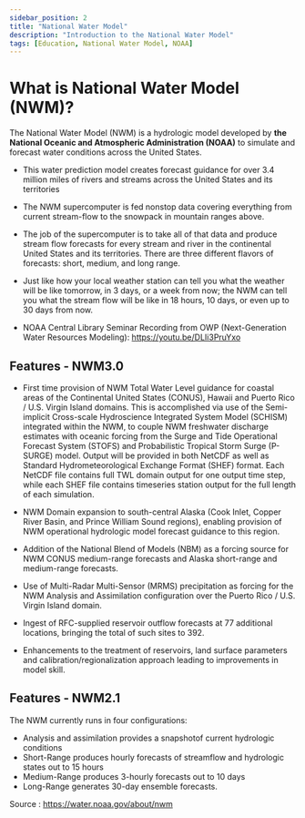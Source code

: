```yaml
---
sidebar_position: 2
title: "National Water Model"
description: "Introduction to the National Water Model"
tags: [Education, National Water Model, NOAA]
---
```


# What is National Water Model (NWM)?

The National Water Model (NWM) is a hydrologic model developed by **the National Oceanic and Atmospheric Administration (NOAA)** to simulate and forecast water conditions across the United States.

- This water prediction model creates forecast guidance for over 3.4 million miles of rivers and streams across the United States and its territories
- The NWM supercomputer is fed nonstop data covering everything from current stream-flow to the snowpack in mountain ranges above.
- The job of the supercomputer is to take all of that data and produce stream flow forecasts for every stream and river in the continental United States and its territories. There are three different flavors of forecasts: short, medium, and long range.
- Just like how your local weather station can tell you what the weather will be like tomorrow, in 3 days, or a week from now; the NWM can tell you what the stream flow will be like in 18 hours, 10 days, or even up to 30 days from now.

- NOAA Central Library Seminar Recording from OWP (Next-Generation Water Resources Modeling): https://youtu.be/DLIi3PruYxo

## Features - NWM3.0

- First time provision of NWM Total Water Level guidance for coastal areas of the Continental United States (CONUS), Hawaii and Puerto Rico / U.S. Virgin Island domains.  This is accomplished via use of the Semi-implicit Cross-scale Hydroscience Integrated System Model (SCHISM) integrated within the NWM, to couple NWM freshwater discharge estimates with oceanic forcing from the Surge and Tide Operational Forecast System (STOFS) and Probabilistic Tropical Storm Surge (P-SURGE) model.  Output will be provided in both NetCDF as well as Standard Hydrometeorological Exchange Format (SHEF) format.  Each NetCDF file contains full TWL domain output for one output time step, while each SHEF file contains timeseries station output for the full length of each simulation.  

- NWM Domain expansion to south-central Alaska (Cook Inlet, Copper River Basin, and Prince William Sound regions), enabling provision of NWM operational hydrologic model forecast guidance to this region.  

- Addition of the National Blend of Models (NBM) as a forcing source for NWM CONUS medium-range forecasts and Alaska short-range and medium-range forecasts. 

- Use of Multi-Radar Multi-Sensor (MRMS) precipitation as forcing for the NWM Analysis and Assimilation configuration over the Puerto Rico / U.S. Virgin Island domain.  

- Ingest of RFC-supplied reservoir outflow forecasts at 77 additional locations, bringing the total of such sites to 392.  

- Enhancements to the treatment of reservoirs, land surface parameters and calibration/regionalization approach leading to improvements in model skill. 

## Features - NWM2.1

The NWM currently runs in four configurations:
- Analysis and assimilation provides a snapshotof current hydrologic conditions
- Short-Range produces hourly forecasts of streamflow and hydrologic states out to 15 hours
- Medium-Range produces 3-hourly forecasts out to 10 days
- Long-Range generates 30-day ensemble forecasts.

Source : https://water.noaa.gov/about/nwm

